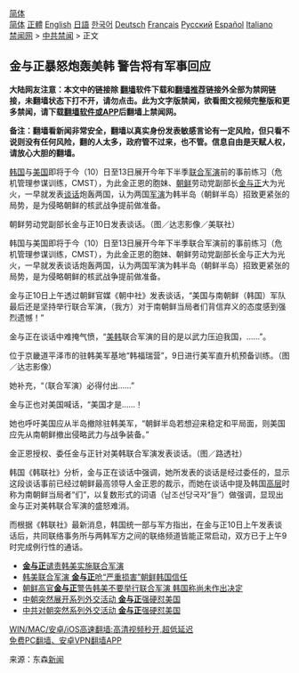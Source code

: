  <!-- 面包屑导航 --> <div class="breadcrumb"><!-- GTranslate: https://gtranslate.io/ -->  <div class="switcher notranslate">  <div class="selected">  <a href="#" onclick="return false;"> 简体</a>  </div>  <div class="option">  <a href="https://www.bannedbook.org" onclick="doGTranslate('zh-CN|zh-CN');jQuery('div.switcher div.selected a').html(jQuery(this).html());return false;" title="简体中文" class="nturl selected"> 简体</a>  <a href="https://www.bannedbook.org/zh-tw/" onclick="doGTranslate('zh-CN|zh-TW');jQuery('div.switcher div.selected a').html(jQuery(this).html());return false;" title="繁體中文" class="nturl"> 正體</a>  <a href="https://www.bannedbook.org/en/" onclick="doGTranslate('zh-CN|en');jQuery('div.switcher div.selected a').html(jQuery(this).html());return false;" title="English" class="nturl"> English</a>  <a href="https://www.bannedbook.org/ja/" onclick="doGTranslate('zh-CN|ja');jQuery('div.switcher div.selected a').html(jQuery(this).html());return false;" title="日本語" class="nturl"> 日語</a>  <a href="https://www.bannedbook.org/ko/" onclick="doGTranslate('zh-CN|ko');jQuery('div.switcher div.selected a').html(jQuery(this).html());return false;" title="한국어" class="nturl"> 한국어</a>  <a href="https://www.bannedbook.org/de/" onclick="doGTranslate('zh-CN|de');jQuery('div.switcher div.selected a').html(jQuery(this).html());return false;" title="Deutsch" class="nturl"> Deutsch</a>  <a href="https://www.bannedbook.org/fr/" onclick="doGTranslate('zh-CN|fr');jQuery('div.switcher div.selected a').html(jQuery(this).html());return false;" title="Français" class="nturl"> Français</a>  <a href="https://www.bannedbook.org/ru/" onclick="doGTranslate('zh-CN|ru');jQuery('div.switcher div.selected a').html(jQuery(this).html());return false;" title="Русский" class="nturl"> Русский</a>  <a href="https://www.bannedbook.org/es/" onclick="doGTranslate('zh-CN|es');jQuery('div.switcher div.selected a').html(jQuery(this).html());return false;" title="Español" class="nturl"> Español</a>  <a href="https://www.bannedbook.org/it/" onclick="doGTranslate('zh-CN|it');jQuery('div.switcher div.selected a').html(jQuery(this).html());return false;" title="Italiano" class="nturl"> Italiano</a>  </div>  </div>      <div class='breadcrumb-sub'><!-- Breadcrumb NavXT 6.3.0 --> <a href="https://www.bannedbook.org/" class="home">禁闻网</a> &gt; <a href="https://www.bannedbook.org/bnews/cbnews/" class="category">中共禁闻</a> &gt; 正文</div></div><h2>金与正暴怒炮轰美韩 警告将有军事回应</h2> <p class="notice"><b>大陆网友注意：本文中的链接除 <a href="https://github.com/bannedbook/fanqiang" >翻墙</a>软件下载和<a href="https://github.com/killgcd/justmysocks/blob/master/README.md">翻墙推荐</a>链接外全部为禁网链接，未翻墙状态下打不开，请勿点击。此为文字版禁闻，欲看图文视频完整版和更多禁闻，请下载<a href="https://github.com/bannedbook/fanqiang">翻墙软件或APP</a>后翻墙上禁闻网。</p><p>备注：翻墙看新闻非常安全，翻墙以真实身份发表敏感言论有一定风险，但只看不说则没有任何风险，翻的人太多，政府管不过来，也不管。信息自由是天赋人权，请放心大胆的翻墙。</b></p>  <div class="entry"> <p id="summary"><a href="https://www.bannedbook.org/bnews/tag/%e9%9f%a9%e5%9b%bd/" class="st_tag internal_tag" rel="tag" title="标签 韩国 下的日志">韩国</a>与<a href="https://www.bannedbook.org/bnews/tag/%e7%be%8e%e5%9b%bd/" class="st_tag internal_tag" rel="tag" title="标签 美国 下的日志">美国</a>即将于今（10）日至13日展开今年下半季<a href="https://www.bannedbook.org/bnews/tag/%e8%81%94%e5%90%88%e5%86%9b%e6%bc%94/" class="st_tag internal_tag" rel="tag" title="标签 联合军演 下的日志">联合军演</a>前的事前练习（危机管理参谋训练，CMST），为此金正恩的胞妹、<a href="https://www.bannedbook.org/bnews/tag/%e6%9c%9d%e9%b2%9c/" class="st_tag internal_tag" rel="tag" title="标签 朝鲜 下的日志">朝鲜</a>劳动党副部长<a href="https://www.bannedbook.org/bnews/tag/%e9%87%91%e4%b8%8e%e6%ad%a3/" class="st_tag internal_tag" rel="tag" title="标签 金与正 下的日志">金与正</a>大为光火，一早就发表<a href="https://www.bannedbook.org/bnews/tag/%E8%B0%88%E8%AF%9D/" class="st_tag internal_tag" rel="tag" title="标签 谈话 下的日志">谈话</a>炮轰两国，认为两国<a href="https://www.bannedbook.org/bnews/tag/%e5%86%9b%e6%bc%94/" class="st_tag internal_tag" rel="tag" title="标签 军演 下的日志">军演</a>为韩半岛（朝鲜半岛）招致更紧张的局势，是为侵略朝鲜的核武战争提前做准备。</p> <p id="conimg">朝鲜劳动党副部长金与正10日发表谈话。（图／达志影像／美联社）</p> <p>韩国与美国即将于今（10）日至13日展开今年下半季联合军演前的事前练习（危机管理参谋训练，CMST），为此金正恩的胞妹、朝鲜劳动党副部长金与正大为光火，一早就发表谈话炮轰两国，认为两国军演为韩半岛（朝鲜半岛）招致更紧张的局势，是为侵略朝鲜的核武战争提前做准备。</p>  <p>金与正10日上午透过朝鲜官媒《朝中社》发表谈话，“美国与南朝鲜（韩国）军队最后还是坚持举行联合军演，（我方）对于南朝鲜当局者们背信弃义的态度感到强烈遗憾！”</p> <p>金与正在谈话中难掩气愤，“<a href="https://www.bannedbook.org/bnews/tag/%E7%BE%8E%E9%9F%A9/" class="st_tag internal_tag" rel="tag" title="标签 美韩 下的日志">美韩</a>联合军演的目的是以武力压迫我国，……”。</p> <p>位于京畿道平泽市的驻韩美军基地“韩福瑞营”，9日进行美军直升机预备训练。（图／达志影像）</p>  <p>她补充，“（联合军演）必得付出……”</p> <p>金与正也对美国喊话，“美国才是……！</p> <p>她也呼吁美国应从半岛撤除驻韩美军，“朝鲜半岛若想迎来稳定和平局面，则美国应先从南朝鲜撤出侵略武力与战争装备。”</p>  <p>金正恩授权、委任金与正针对美韩联合军演发表谈话。（图／路透社）</p> <p>韩国《韩联社》分析，金与正在谈话中强调，她所发表的谈话是经过委任的，显示这段谈话事前已经过朝鲜最高领导人金正恩的裁示，而她在谈话中提及韩国<span class='wp_keywordlink_affiliate'><a href="https://www.bannedbook.org/bnews/ccpdope/" title="中共高层内幕" target="_blank">高层</a></span>时称为南朝鲜当局者“们”，以复数形式的词语（남조선당국자“들”）做强调，显现出金与正对美韩联合军演的盛怒难消。</p> <p>而根据《韩联社》最新消息，韩国统一部与军方指出，在金与正10日上午发表谈话后，共同联络事务所与两韩军方之间的联络频道皆能正常启动，双方已于上午9时完成例行性的通话。</p>  <ul class='op-related-articles' title='相关阅读'> <li><a href='https://www.bannedbook.org/bnews/baitai/20210810/1603800.html' target='_blank'><b>金与正</b>谴责韩美实施联合军演</a></li> <li><a href='https://www.bannedbook.org/bnews/worldnews/20210802/1598819.html' target='_blank'>韩美联合军演 <b>金与正</b>呛“严重损害”朝鲜韩国信任</a></li> <li><a href='https://www.bannedbook.org/bnews/worldnews/usa/20210802/1598786.html' target='_blank'>朝鲜高官<b>金与正</b>警告韩美不要举行联合军演 韩国称尚未作出决定</a></li> <li><a href='https://www.bannedbook.org/bnews/comments/20210625/1573894.html' target='_blank'>中朝突然展开系列外交活动 <b>金与正</b>强硬怼美国</a></li> <li><a href='https://www.bannedbook.org/bnews/cnnews/20210625/1573837.html' target='_blank'>中共对朝突然系列外交活动 <b>金与正</b>强硬怼美国</a></li> </ul> <p class="texttj"> <a href="https://github.com/bannedbook/fanqiang/wiki/V2ray%E6%9C%BA%E5%9C%BA" target="_blank">WIN/MAC/安卓/iOS高速翻墙:高清视频秒开,超低延迟</a><br/> <a href="https://github.com/bannedbook/fanqiang/wiki/%E7%A6%81%E9%97%BB%E7%BD%91%E5%AE%89%E5%8D%93%E7%BF%BB%E5%A2%99%E6%96%B0%E9%97%BBAPP" target="_blank">免费PC翻墙、安卓VPN翻墙APP</a></p><p> 来源：东森<span class='wp_keywordlink_affiliate'><a href="https://www.bannedbook.org/" title="新闻">新闻</a></span> </p><a name='sharetosocial'></a>  <div style="margin-bottom:5px;padding-bottom:5px;clear:both"> <div id="archive-pix-1" class="banner-ads"> <!-- AuctionX Display platform tag START --> <div id="26318x728x90x621x_ADSLOT2" clicktrack="%%CLICK_URL_ESC%%"></div> <!-- AuctionX Display platform tag END --> </div> <div id="archive-pix-2" class="banner-ads"> <!-- AuctionX Display platform tag START --> <div id="26315x300x250x621x_ADSLOT2" clicktrack="%%CLICK_URL_ESC%%"></div> <!-- AuctionX Display platform tag END --> </div> </div>  <div id="archive-pix-1" class="banner-ads"> <!-- AuctionX Display platform tag START --> <div id="26318x728x90x621x_ADSLOT3" clicktrack="%%CLICK_URL_ESC%%"></div> <!-- AuctionX Display platform tag END --> </div> </div><!--END ENTRY--> 